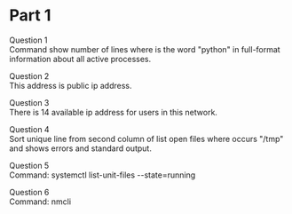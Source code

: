 # Part 1
Question 1\
Command show number of lines where is the word "python" in full-format information about all active processes.

Question 2\
This address is public ip address.

Question 3\
There is 14 available ip address for users in this network.

Question 4\
Sort unique line from second column of list open files where occurs "/tmp" and shows errors and standard output.

Question 5\
Command: systemctl list-unit-files --state=running

Question 6\
Command: nmcli
